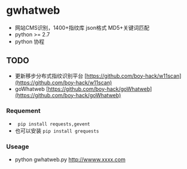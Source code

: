 # gwhatweb
- 网站CMS识别，1400+指纹库 json格式 MD5+关键词匹配  
- python >= 2.7  
- python 协程

## TODO
- 更新移步分布式指纹识别平台 [https://github.com/boy-hack/w11scan](https://github.com/boy-hack/w11scan)
- goWhatweb [https://github.com/boy-hack/goWhatweb](https://github.com/boy-hack/goWhatweb)

### Requement
- ` pip install requests,gevent`
- 也可以安装 `pip install grequests `

### Useage
- python gwhatweb.py http://wwww.xxxx.com
